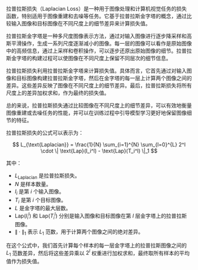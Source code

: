 
拉普拉斯损失（Laplacian Loss）是一种用于图像处理和计算机视觉任务的损失函数，特别适用于图像重建和去噪等任务。它基于拉普拉斯金字塔的概念，通过比较输入图像和目标图像在不同尺度上的细节差异来计算损失值。

拉普拉斯金字塔是一种多尺度图像表示方法，通过对输入图像进行逐步降采样和高斯平滑操作，生成一系列尺度逐渐减小的图像。每一层的图像可以看作是原始图像中的高频信息，通过上采样和卷积操作，可以逐步还原出原始图像的细节。拉普拉斯金字塔的构建过程可以使图像在不同尺度上保留不同层次的细节信息。

拉普拉斯损失利用拉普拉斯金字塔来计算损失值。具体而言，它首先通过对输入图像和目标图像构建拉普拉斯金字塔，然后在金字塔的每一层上计算两个图像之间的差异。这些差异反映了图像在不同尺度上的细节差异。最后，拉普拉斯损失将所有尺度上的差异加权求和，作为最终的损失值。

总的来说，拉普拉斯损失通过比较图像在不同尺度上的细节差异，可以有效地衡量图像重建或去噪任务的性能，并可以在训练过程中引导模型学习更好地保留图像细节的特征。

拉普拉斯损失的公式可以表示为：

$$
L_{\text{Laplacian}} = \frac{1}{N} \sum_{i=1}^{N} \sum_{l=0}^{L} 2^l \cdot \| \text{Lap}(I_i^l) - \text{Lap}(T_i^l) \|_1
$$

其中：

- $L_{\text{Laplacian}}$ 是拉普拉斯损失。
- $N$ 是样本数量。
- $I_i$ 是第 $i$ 个输入图像。
- $T_i$ 是第 $i$ 个目标图像。
- $L$ 是金字塔的最大层数。
- $\text{Lap}(I_i^l)$ 和 $\text{Lap}(T_i^l)$ 分别是输入图像和目标图像在第 $l$ 层金字塔上的拉普拉斯图像。
- $\|\cdot\|_1$ 表示 $L_1$ 范数，用于计算两个图像之间的绝对差异。

在这个公式中，我们首先计算每个样本的每一层金字塔上的拉普拉斯图像之间的 $L_1$ 范数差异，然后将这些差异乘以 $2^l$ 权重进行加权求和，最终取所有样本的平均值作为损失值。